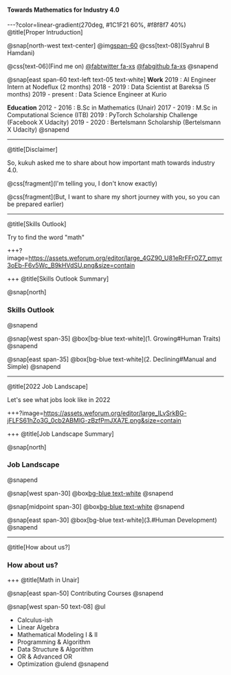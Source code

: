 #### Towards Mathematics for Industry 4.0

---?color=linear-gradient(270deg, #1C1F21 60%, #f8f8f7 40%)
@title[Proper Intruduction]

@snap[north-west text-center]
@img[span-60](assets/img/me.png)
@css[text-08](Syahrul B Hamdani)

@css[text-06](Find me on)
<a href="https://twitter.com/sbhamdani">@fab[twitter fa-xs](@size[0.7em](@sbhamdani))</a>
<a href="https://github.com/syahrulhamdani">@fab[github fa-xs](@size[0.7em](syahrulhamdani))</a>
@snapend

@snap[east span-60 text-left text-05 text-white]
**Work**
2019		: AI Engineer Intern at Nodeflux (2 months)
2018 - 2019	: Data Scientist at Bareksa (5 months)
2019 - present	: Data Science Engineer at Kurio

**Education**
2012 - 2016	: B.Sc in Mathematics (Unair)
2017 - 2019	: M.Sc in Computational Science (ITB)
2019		: PyTorch Scholarship Challenge (Facebook X Udacity)
2019 - 2020	: Bertelsmann Scholarship (Bertelsmann X Udacity)
@snapend

---
@title[Disclaimer]

So, kukuh asked me to share about how important math towards industry 4.0.

@css[fragment](I'm telling you, I don't know exactly)

@css[fragment](But, I want to share my short journey with you, so you can be prepared earlier)

---
@title[Skills Outlook]

Try to find the word "math"

+++?image=https://assets.weforum.org/editor/large_4GZ90_U81eRrFFrOZ7_pmyr3oEb-F6v5Wc_B9kHVdSU.png&size=contain

+++
@title[Skills Outlook Summary]

@snap[north]
### Skills Outlook
@snapend

@snap[west span-35]
@box[bg-blue text-white](1. Growing#Human Traits)
@snapend

@snap[east span-35]
@box[bg-blue text-white](2. Declining#Manual and Simple)
@snapend

---
@title[2022 Job Landscape]

Let's see what jobs look like in 2022

+++?image=https://assets.weforum.org/editor/large_ILvSrkBG-jFLFS61hZo3G_0cb2ABMlG-zBzfPmJXA7E.png&size=contain

+++
@title[Job Landscape Summary]

@snap[north]
### Job Landscape
@snapend

@snap[west span-30]
@box[bg-blue text-white](1.#Data)
@snapend

@snap[midpoint span-30]
@box[bg-blue text-white](2.#Technology)
@snapend

@snap[east span-30]
@box[bg-blue text-white](3.#Human Development)
@snapend

---
@title[How about us?]

### How about us?

+++
@title[Math in Unair]

@snap[east span-50]
Contributing Courses
@snapend

@snap[west span-50 text-08]
@ul
- Calculus-ish
- Linear Algebra
- Mathematical Modeling I & II
- Programming & Algorithm
- Data Structure & Algorithm
- OR & Advanced OR
- Optimization
@ulend
@snapend
